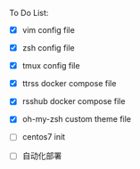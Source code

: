 To Do List:

- [x] vim config file

- [x] zsh config file

- [x] tmux config file

- [x] ttrss docker compose file

- [x] rsshub docker compose file 

- [x] oh-my-zsh custom theme file

- [ ] centos7 init

- [ ] 自动化部署
